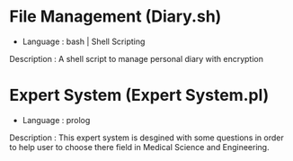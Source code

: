 # File Management (Diary.sh)
- Language : bash | Shell Scripting

Description : 
  A shell script to manage personal diary with encryption

# Expert System (Expert System.pl)
- Language : prolog

Description : 
  This expert system is desgined with some questions in order to help user to choose there field in Medical Science and Engineering.
